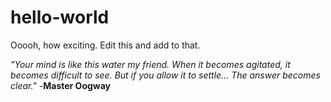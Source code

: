# hello-world
Ooooh, how exciting. Edit this and add to that.

<i>"Your mind is like this water my friend.
  When it becomes agitated, it becomes difficult to see.
  But if you allow it to settle...
The answer becomes clear."</i>
    -<b>Master Oogway</b>

